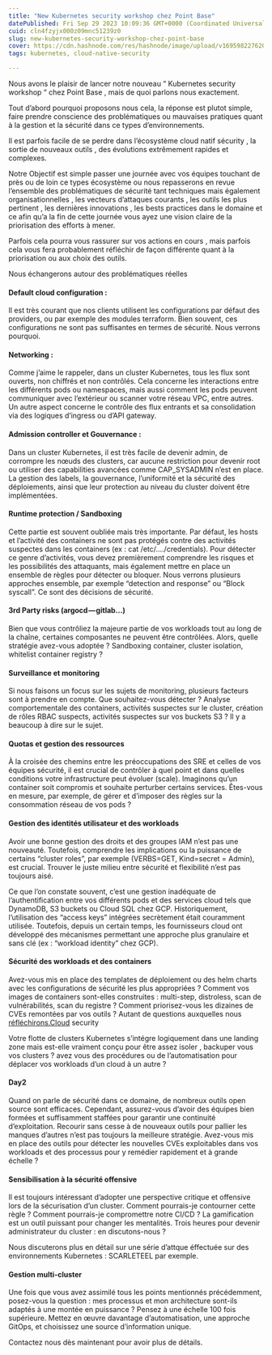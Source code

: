 ```yaml
---
title: "New Kubernetes security workshop chez Point Base"
datePublished: Fri Sep 29 2023 10:09:36 GMT+0000 (Coordinated Universal Time)
cuid: cln4fzyjx000z09mnc51239z0
slug: new-kubernetes-security-workshop-chez-point-base
cover: https://cdn.hashnode.com/res/hashnode/image/upload/v1695982276208/21b6e9c5-fb23-4aab-bbd6-e413fdc8e9b0.png
tags: kubernetes, cloud-native-security

---
```


Nous avons le plaisir de lancer notre nouveau “ Kubernetes security workshop “ chez Point Base , mais de quoi parlons nous exactement.

Tout d’abord pourquoi proposons nous cela, la réponse est plutot simple, faire prendre conscience des problématiques ou mauvaises pratiques quant à la gestion et la sécurité dans ce types d’environnements.

Il est parfois facile de se perdre dans l’écosystème cloud natif sécurity , la sortie de nouveaux outils , des évolutions extrêmement rapides et complexes.

Notre Objectif est simple passer une journée avec vos équipes touchant de près ou de loin ce types écosystème ou nous repasserons en revue l’ensemble des problématiques de sécurité tant techniques mais également organisationnelles , les vecteurs d’attaques courants , les outils les plus pertinent , les dernières innovations , les bests practices dans le domaine et ce afin qu’a la fin de cette journée vous ayez une vision claire de la priorisation des efforts à mener.

Parfois cela pourra vous rassurer sur vos actions en cours , mais parfois cela vous fera probablement réfléchir de façon différente quant à la priorisation ou aux choix des outils.

Nous échangerons autour des problématiques réelles

#### Default cloud configuration :

Il est très courant que nos clients utilisent les configurations par défaut des providers, ou par exemple des modules terraform. Bien souvent, ces configurations ne sont pas suffisantes en termes de sécurité. Nous verrons pourquoi.

#### Networking :

Comme j’aime le rappeler, dans un cluster Kubernetes, tous les flux sont ouverts, non chiffrés et non contrôlés. Cela concerne les interactions entre les différents pods ou namespaces, mais aussi comment les pods peuvent communiquer avec l’extérieur ou scanner votre réseau VPC, entre autres. Un autre aspect concerne le contrôle des flux entrants et sa consolidation via des logiques d’ingress ou d’API gateway.

#### Admission controller et Gouvernance :

Dans un cluster Kubernetes, il est très facile de devenir admin, de corrompre les nœuds des clusters, car aucune restriction pour devenir root ou utiliser des capabilities avancées comme CAP\_SYSADMIN n’est en place. La gestion des labels, la gouvernance, l’uniformité et la sécurité des déploiements, ainsi que leur protection au niveau du cluster doivent être implémentées.

#### Runtime protection / Sandboxing

Cette partie est souvent oubliée mais très importante. Par défaut, les hosts et l’activité des containers ne sont pas protégés contre des activités suspectes dans les containers (ex : cat /etc/…./credentials). Pour détecter ce genre d’activités, vous devez premièrement comprendre les risques et les possibilités des attaquants, mais également mettre en place un ensemble de règles pour détecter ou bloquer. Nous verrons plusieurs approches ensemble, par exemple “detection and response” ou “Block syscall”. Ce sont des décisions de sécurité.

#### 3rd Party risks (argocd — gitlab…)

Bien que vous contrôliez la majeure partie de vos workloads tout au long de la chaîne, certaines composantes ne peuvent être contrôlées. Alors, quelle stratégie avez-vous adoptée ? Sandboxing container, cluster isolation, whitelist container registry ?

#### Surveillance et monitoring

Si nous faisons un focus sur les sujets de monitoring, plusieurs facteurs sont à prendre en compte. Que souhaitez-vous détecter ? Analyse comportementale des containers, activités suspectes sur le cluster, création de rôles RBAC suspects, activités suspectes sur vos buckets S3 ? Il y a beaucoup à dire sur le sujet.

#### Quotas et gestion des ressources

À la croisée des chemins entre les préoccupations des SRE et celles de vos équipes sécurité, il est crucial de contrôler à quel point et dans quelles conditions votre infrastructure peut évoluer (scale). Imaginons qu’un container soit compromis et souhaite perturber certains services. Êtes-vous en mesure, par exemple, de gérer et d’imposer des règles sur la consommation réseau de vos pods ?

#### Gestion des identités utilisateur et des workloads

Avoir une bonne gestion des droits et des groupes IAM n’est pas une nouveauté. Toutefois, comprendre les implications ou la puissance de certains “cluster roles”, par exemple (VERBS=GET, Kind=secret = Admin), est crucial. Trouver le juste milieu entre sécurité et flexibilité n’est pas toujours aisé.

Ce que l’on constate souvent, c’est une gestion inadéquate de l’authentification entre vos différents pods et des services cloud tels que DynamoDB, S3 buckets ou Cloud SQL chez GCP. Historiquement, l’utilisation des “access keys” intégrées secrètement était couramment utilisée. Toutefois, depuis un certain temps, les fournisseurs cloud ont développé des mécanismes permettant une approche plus granulaire et sans clé (ex : “workload identity” chez GCP).

#### Sécurité des workloads et des containers

Avez-vous mis en place des templates de déploiement ou des helm charts avec les configurations de sécurité les plus appropriées ? Comment vos images de containers sont-elles construites : multi-step, distroless, scan de vulnérabilités, scan du registre ? Comment priorisez-vous les dizaines de CVEs remontées par vos outils ? Autant de questions auxquelles nous [réfléchirons.Cloud](http://xn--rflchirons-b7ac.Cloud) security

Votre flotte de clusters Kubernetes s’intégre logiquement dans une landing zone mais est-elle vraiment conçu pour être assez isoler , backuper vous vos clusters ? avez vous des procédures ou de l’automatisation pour déplacer vos workloads d’un cloud à un autre ?

#### Day2

Quand on parle de sécurité dans ce domaine, de nombreux outils open source sont efficaces. Cependant, assurez-vous d’avoir des équipes bien formées et suffisamment staffées pour garantir une continuité d’exploitation. Recourir sans cesse à de nouveaux outils pour pallier les manques d’autres n’est pas toujours la meilleure stratégie. Avez-vous mis en place des outils pour détecter les nouvelles CVEs exploitables dans vos workloads et des processus pour y remédier rapidement et à grande échelle ?

#### Sensibilisation à la sécurité offensive

Il est toujours intéressant d’adopter une perspective critique et offensive lors de la sécurisation d’un cluster. Comment pourrais-je contourner cette règle ? Comment pourrais-je compromettre notre CI/CD ? La gamification est un outil puissant pour changer les mentalités. Trois heures pour devenir administrateur du cluster : en discutons-nous ?

Nous discuterons plus en détail sur une série d’attque éffectuée sur des environnements Kubernetes : SCARLETEEL par exemple.

#### Gestion multi-cluster

Une fois que vous avez assimilé tous les points mentionnés précédemment, posez-vous la question : mes processus et mon architecture sont-ils adaptés à une montée en puissance ? Pensez à une échelle 100 fois supérieure. Mettez en œuvre davantage d’automatisation, une approche GitOps, et choisissez une source d’information unique.

Contactez nous dès maintenant pour avoir plus de détails.